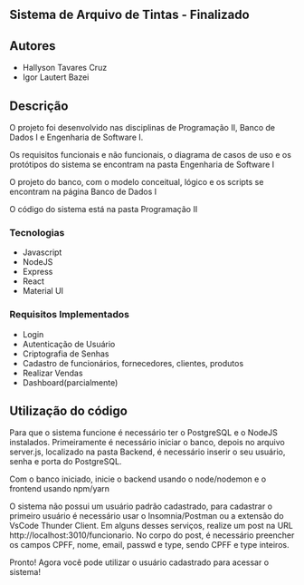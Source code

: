 ## Sistema de Arquivo de Tintas - Finalizado ##
 

 ## Autores ##

- Hallyson Tavares Cruz
- Igor Lautert Bazei

## Descrição ##

<p>O projeto foi desenvolvido nas disciplinas de Programação II, Banco de Dados I e Engenharia de Software I.</p>
<p>Os requisitos funcionais e não funcionais, o diagrama de casos de uso e os protótipos do sistema se encontram na pasta Engenharia de Software I</p>
<p>O projeto do banco, com o modelo conceitual, lógico e os scripts se encontram na página Banco de Dados I</p>
<p>O código do sistema está na pasta Programação II</p>

### Tecnologias ###

- Javascript 
- NodeJS
- Express
- React
- Material UI

### Requisitos Implementados ###

- Login
- Autenticação de Usuário
- Criptografia de Senhas
- Cadastro de funcionários, fornecedores, clientes, produtos
- Realizar Vendas
- Dashboard(parcialmente)

## Utilização do código ##

<p>Para que o sistema funcione é necessário ter o PostgreSQL e o NodeJS instalados. Primeiramente é necessário iniciar o banco, depois no arquivo server.js, localizado na pasta Backend, é necessário inserir o seu usuário, senha e porta do PostgreSQL. </p>
<p>Com o banco iniciado, inicie o backend usando o node/nodemon e o frontend usando npm/yarn</p>
<p>O sistema não possui um usuário padrão cadastrado, para cadastrar o primeiro usuário é necessário usar o Insomnia/Postman ou a extensão do VsCode Thunder Client. Em alguns desses serviços, realize um post na URL http://localhost:3010/funcionario. No corpo do post, é necessário preencher os campos CPFF, nome, email, passwd e type, sendo CPFF e type inteiros.</p>
<p>Pronto! Agora você pode utilizar o usuário cadastrado para acessar o sistema!</p>
